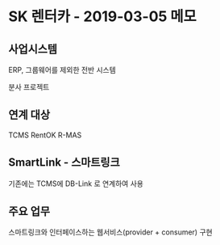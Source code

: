 # SK 렌터카 - 2019-03-05 메모

## 사업시스템

ERP, 그룹웨어를 제외한 전반 시스템

분사 프로젝트

## 연계 대상
TCMS
RentOK
R-MAS

## SmartLink - 스마트링크
기존에는 TCMS에 DB-Link 로 연계하여 사용

## 주요 업무
스마트링크와 인터페이스하는 웹서비스(provider + consumer) 구현
